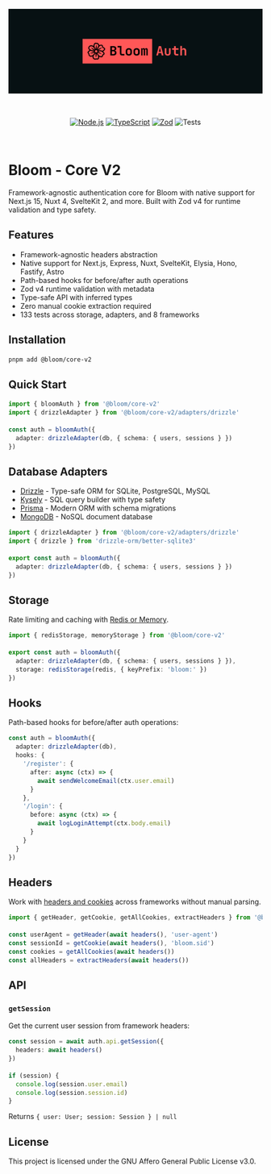 <p align="center">
  <img width="600" src="../../.github/banner.png" alt="Bloom Banner">
</p>
<br/>
<p align="center">
  <a href="https://nodejs.org/"><img src="https://img.shields.io/badge/Node.js-20-green.svg" alt="Node.js"></a>
  <a href="https://www.typescriptlang.org/"><img src="https://img.shields.io/badge/TypeScript-5.9-blue.svg" alt="TypeScript"></a>
  <a href="https://zod.dev/"><img src="https://img.shields.io/badge/Zod-4-blue.svg" alt="Zod"></a>
  <img src="https://img.shields.io/badge/Tests-133%20passing-brightgreen.svg" alt="Tests">
</p>
<br/>

# Bloom - Core V2

Framework-agnostic authentication core for Bloom with native support for Next.js 15, Nuxt 4, SvelteKit 2, and more. Built with Zod v4 for runtime validation and type safety.

## Features

- Framework-agnostic headers abstraction
- Native support for Next.js, Express, Nuxt, SvelteKit, Elysia, Hono, Fastify, Astro
- Path-based hooks for before/after auth operations
- Zod v4 runtime validation with metadata
- Type-safe API with inferred types
- Zero manual cookie extraction required
- 133 tests across storage, adapters, and 8 frameworks

## Installation

```bash
pnpm add @bloom/core-v2
```

## Quick Start

```typescript
import { bloomAuth } from '@bloom/core-v2'
import { drizzleAdapter } from '@bloom/core-v2/adapters/drizzle'

const auth = bloomAuth({
  adapter: drizzleAdapter(db, { schema: { users, sessions } })
})
```

## Database Adapters

- [Drizzle](./src/adapters/drizzle/README.md) - Type-safe ORM for SQLite, PostgreSQL, MySQL
- [Kysely](./src/adapters/kysely/README.md) - SQL query builder with type safety
- [Prisma](./src/adapters/prisma/README.md) - Modern ORM with schema migrations
- [MongoDB](./src/adapters/mongodb/README.md) - NoSQL document database

```typescript
import { drizzleAdapter } from '@bloom/core-v2/adapters/drizzle'
import { drizzle } from 'drizzle-orm/better-sqlite3'

export const auth = bloomAuth({
  adapter: drizzleAdapter(db, { schema: { users, sessions } })
})
```

## Storage

Rate limiting and caching with [Redis or Memory](./src/storage/README.md).

```typescript
import { redisStorage, memoryStorage } from '@bloom/core-v2'

export const auth = bloomAuth({
  adapter: drizzleAdapter(db, { schema: { users, sessions } }),
  storage: redisStorage(redis, { keyPrefix: 'bloom:' })
})
```

## Hooks

Path-based hooks for before/after auth operations:

```typescript
const auth = bloomAuth({
  adapter: drizzleAdapter(db),
  hooks: {
    '/register': {
      after: async (ctx) => {
        await sendWelcomeEmail(ctx.user.email)
      }
    },
    '/login': {
      before: async (ctx) => {
        await logLoginAttempt(ctx.body.email)
      }
    }
  }
})
```

## Headers

Work with [headers and cookies](./src/utils/headers/README.md) across frameworks without manual parsing.

```typescript
import { getHeader, getCookie, getAllCookies, extractHeaders } from '@bloom/core-v2'

const userAgent = getHeader(await headers(), 'user-agent')
const sessionId = getCookie(await headers(), 'bloom.sid')
const cookies = getAllCookies(await headers())
const allHeaders = extractHeaders(await headers())
```

## API

### `getSession`

Get the current user session from framework headers:

```typescript
const session = await auth.api.getSession({
  headers: await headers()
})

if (session) {
  console.log(session.user.email)
  console.log(session.session.id)
}
```

Returns `{ user: User; session: Session } | null`

## License

This project is licensed under the GNU Affero General Public License v3.0.
